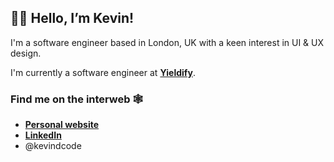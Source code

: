 ## 👋🏼 Hello, I’m Kevin!

<!-- <img align="right" width="300" height="300" src="https://media-exp1.licdn.com/dms/image/C5603AQGUVUoYCRDeAQ/profile-displayphoto-shrink_400_400/0/1517246564034?e=1627516800&v=beta&t=zl8vPiwL2Y7jsqYzNmXQzJK0eVEx8KReEg4Dy4tyBlI">
 -->
I'm a software engineer based in London, UK with a keen interest in UI & UX design.

I'm currently a software engineer at **[Yieldify](https://www.yieldify.com/)**.

### Find me on the interweb 🕸
- **[Personal website](https://kevindcode.com)**
- **[LinkedIn](https://www.linkedin.com/in/dangkevin/)**
- @kevindcode

<!---
kevindcode/kevindcode is a ✨ special ✨ repository because its `README.md` (this file) appears on your GitHub profile.
You can click the Preview link to take a look at your changes.
--->
